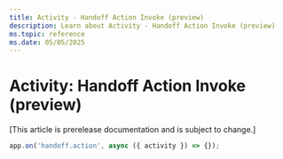 ```yaml
---
title: Activity - Handoff Action Invoke (preview)
description: Learn about Activity - Handoff Action Invoke (preview)
ms.topic: reference
ms.date: 05/05/2025
---
```


# Activity: Handoff Action Invoke (preview)

[This article is prerelease documentation and is subject to change.]

<!-- langtabs-start -->
```typescript
app.on('handoff.action', async ({ activity }) => {});
```
<!-- langtabs-end -->